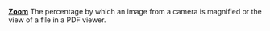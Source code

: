 [**Zoom**](properties-visual.md) The percentage by which an image from a camera is magnified or the view of a file in a PDF viewer.
